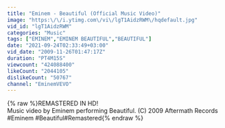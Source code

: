 ```yaml
---
title: "Eminem - Beautiful (Official Music Video)"
image: "https:\/\/i.ytimg.com\/vi\/lgT1AidzRWM\/hqdefault.jpg"
vid_id: "lgT1AidzRWM"
categories: "Music"
tags: ["EMINEM","EMINEM BEAUTIFUL","BEAUTIFUL"]
date: "2021-09-24T02:33:49+03:00"
vid_date: "2009-11-26T01:47:17Z"
duration: "PT4M15S"
viewcount: "424088400"
likeCount: "2044105"
dislikeCount: "50767"
channel: "EminemVEVO"
---
```

{% raw %}REMASTERED IN HD!<br />Music video by Eminem performing Beautiful. (C) 2009 Aftermath Records<br />#Eminem​ #Beautiful​ #Remastered{% endraw %}

